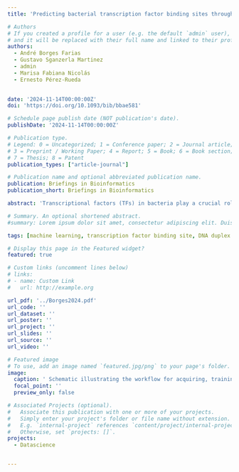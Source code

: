 ```yaml
---
title: 'Predicting bacterial transcription factor binding sites through machine learning and structural characterization based on DNA duplex stability'

# Authors
# If you created a profile for a user (e.g. the default `admin` user), write the username (folder name) here
# and it will be replaced with their full name and linked to their profile.
authors:
  - André Borges Farias
  - Gustavo Sganzerla Martinez
  - admin
  - Marisa Fabiana Nicolás
  - Ernesto Pérez-Rueda
  

date: '2024-11-14T00:00:00Z'
doi: 'https://doi.org/10.1093/bib/bbae581'

# Schedule page publish date (NOT publication's date).
publishDate: '2024-11-14T00:00:00Z'

# Publication type.
# Legend: 0 = Uncategorized; 1 = Conference paper; 2 = Journal article;
# 3 = Preprint / Working Paper; 4 = Report; 5 = Book; 6 = Book section;
# 7 = Thesis; 8 = Patent
publication_types: ["article-journal"]

# Publication name and optional abbreviated publication name.
publication: Briefings in Bioinformatics
publication_short: Briefings in Bioinformatics

abstract: 'Transcriptional factors (TFs) in bacteria play a crucial role in gene regulation by binding to specific DNA sequences, thereby assisting in the activation or repression of genes. Despite their central role, deciphering shape recognition of bacterial TFs-DNA interactions remains an intricate challenge. A deeper understanding of DNA secondary structures could greatly enhance our knowledge of how TFs recognize and interact with DNA, thereby elucidating their biological function. In this study, we employed machine learning algorithms to predict transcription factor binding sites (TFBS) and classify them as directed-repeat (DR) or inverted-repeat (IR). To accomplish this, we divided the set of TFBS nucleotide sequences by size, ranging from 8 to 20 base pairs, and converted them into thermodynamic data known as DNA duplex stability (DDS). Our results demonstrate that the Random Forest algorithm accurately predicts TFBS with an average accuracy of over 82% and effectively distinguishes between IR and DR with an accuracy of 89%. Interestingly, upon converting the base pairs of several TFBS-IR into DDS values, we observed a symmetric profile typical of the palindromic structure associated with these architectures. This study presents a novel TFBS prediction model based on a DDS characteristic that may indicate how respective proteins interact with base pairs, thus providing insights into molecular mechanisms underlying bacterial TFs-DNA interaction.'

# Summary. An optional shortened abstract.
#summary: Lorem ipsum dolor sit amet, consectetur adipiscing elit. Duis posuere tellus ac convallis placerat. Proin tincidunt magna sed ex sollicitudin condimentum.

tags: [machine learning, transcription factor binding site, DNA duplex stability]

# Display this page in the Featured widget?
featured: true

# Custom links (uncomment lines below)
# links:
# - name: Custom Link
#   url: http://example.org

url_pdf: '../Borges2024.pdf'
url_code: ''
url_dataset: ''
url_poster: ''
url_project: ''
url_slides: ''
url_source: ''
url_video: ''

# Featured image
# To use, add an image named `featured.jpg/png` to your page's folder.
image:
  caption: ' Schematic illustrating the workflow for acquiring, training, validating, and interpreting the predictive model designed to TFBS '
  focal_point: ''
  preview_only: false

# Associated Projects (optional).
#   Associate this publication with one or more of your projects.
#   Simply enter your project's folder or file name without extension.
#   E.g. `internal-project` references `content/project/internal-project/index.md`.
#   Otherwise, set `projects: []`.
projects:
  - Datascience


---
```



